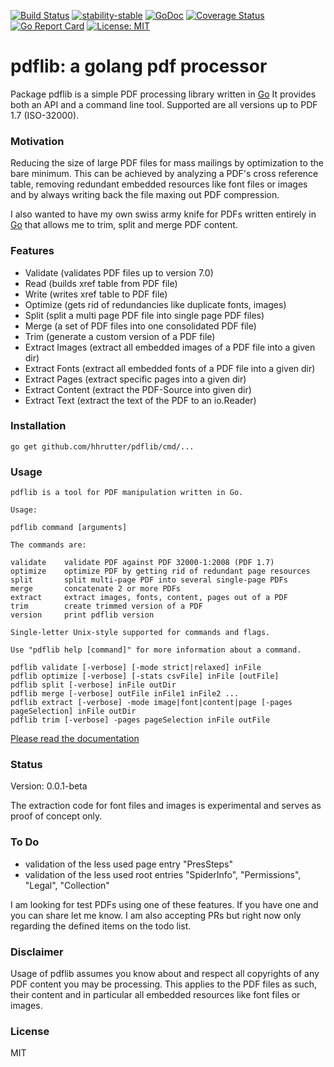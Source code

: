  
 
 [![Build Status](https://travis-ci.org/hhrutter/pdflib.svg?branch=master)](https://travis-ci.org/hhrutter/pdflib) [![stability-stable](https://img.shields.io/badge/stability-stable-green.svg)](https://github.com/emersion/stability-badges#stable) [![GoDoc](https://godoc.org/github.com/hhrutter/pdflib?status.svg)](https://godoc.org/github.com/hhrutter/pdflib) [![Coverage Status](https://coveralls.io/repos/github/hhrutter/pdflib/badge.svg?branch=master)](https://coveralls.io/github/hhrutter/pdflib?branch=master) [![Go Report Card](https://goreportcard.com/badge/github.com/hhrutter/pdflib)](https://goreportcard.com/report/github.com/hhrutter/pdflib) [![License: MIT](https://img.shields.io/github/license/mashape/apistatus.svg)](https://opensource.org/licenses/MIT) 
 
 # pdflib: a golang pdf processor

Package pdflib is a simple PDF processing library written in [Go](http://golang.org)
It provides both an API and a command line tool.
Supported are all versions up to PDF 1.7 (ISO-32000).

### Motivation

Reducing the size of large PDF files for mass mailings by optimization to the bare minimum.
This can be achieved by analyzing a PDF's cross reference table, removing redundant embedded resources like font files or images and by always writing back the file maxing out PDF compression.

I also wanted to have my own swiss army knife for PDFs written entirely in [Go](http://golang.org) that allows me to trim, split and merge PDF content.

### Features
* Validate (validates PDF files up to version 7.0)
* Read (builds xref table from PDF file)
* Write (writes xref table to PDF file)
* Optimize (gets rid of redundancies like duplicate fonts, images)
* Split (split a multi page PDF file into single page PDF files)
* Merge (a set of PDF files into one consolidated PDF file)
* Trim (generate a custom version of a PDF file)
* Extract Images (extract all embedded images of a PDF file into a given dir)
* Extract Fonts (extract all embedded fonts of a PDF file into a given dir)
* Extract Pages (extract specific pages into a given dir)
* Extract Content (extract the PDF-Source into given dir)
* Extract Text (extract the text of the PDF to an io.Reader)

### Installation
`go get github.com/hhrutter/pdflib/cmd/...`


### Usage

	pdflib is a tool for PDF manipulation written in Go.

	Usage:

	pdflib command [arguments]

 	The commands are:

	validate	validate PDF against PDF 32000-1:2008 (PDF 1.7)
	optimize	optimize PDF by getting rid of redundant page resources
	split		split multi-page PDF into several single-page PDFs
	merge		concatenate 2 or more PDFs
	extract		extract images, fonts, content, pages out of a PDF
	trim		create trimmed version of a PDF
	version		print pdflib version

	Single-letter Unix-style supported for commands and flags.

	Use "pdflib help [command]" for more information about a command.

    pdflib validate [-verbose] [-mode strict|relaxed] inFile
    pdflib optimize [-verbose] [-stats csvFile] inFile [outFile]
    pdflib split [-verbose] inFile outDir
    pdflib merge [-verbose] outFile inFile1 inFile2 ...
    pdflib extract [-verbose] -mode image|font|content|page [-pages pageSelection] inFile outDir
    pdflib trim [-verbose] -pages pageSelection inFile outFile

 [Please read the documentation ](https://godoc.org/github.com/hhrutter/pdflib)


### Status

Version: 0.0.1-beta

The extraction code for font files and images is experimental and serves as proof of concept only.


### To Do

* validation of the less used page entry "PresSteps"
* validation of the less used root entries "SpiderInfo", "Permissions", "Legal", "Collection"

I am looking for test PDFs using one of these features. If you have one and you can share let me know.
I am also accepting PRs but right now only regarding the defined items on the todo list.


### Disclaimer
Usage of pdflib assumes you know about and respect all copyrights of any PDF content you may be processing. This applies to the PDF files as such, their content and in particular all embedded resources like font files or images.


### License
MIT




	
